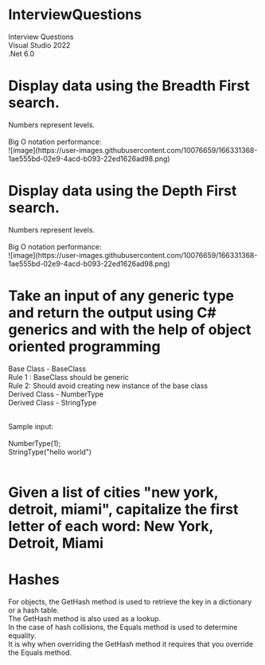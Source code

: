 # InterviewQuestions<br/>
Interview Questions<br/>
Visual Studio 2022<br/>
.Net 6.0<br/>

<h1>Display data using the Breadth First search.</h1>
Numbers represent levels.<br/>
<br/>
Big O notation performance:<br/>
![image](https://user-images.githubusercontent.com/10076659/166331368-1ae555bd-02e9-4acd-b093-22ed1626ad98.png)

<h1>Display data using the Depth First search.</h1>
Numbers represent levels.<br/>
<br/>
Big O notation performance:<br/>
![image](https://user-images.githubusercontent.com/10076659/166331368-1ae555bd-02e9-4acd-b093-22ed1626ad98.png)

<h1>Take an input of any generic type and return the output using C# generics and with the help of object oriented programming</h1>

Base Class - BaseClass<br/>
Rule 1 : BaseClass should be generic<br/>
Rule 2: Should avoid creating new instance of the base class<br/>
Derived Class - NumberType<br/>
Derived Class - StringType<br/>
<br/>

Sample input:<br/>
<br/>
NumberType(1);<br/>
StringType("hello world")<br/>
<br/>

<h1>Given a list of cities "new york, detroit, miami", capitalize the first letter of each word: New York, Detroit, Miami</h1>

<h1>Hashes</h1>

For objects, the GetHash method is used to retrieve the key in a dictionary or a hash table.<br/>
The GetHash method is also used as a lookup.<br/>
In the case of hash collisions, the Equals method is used to determine equality.<br/>
It is why when overriding the GetHash method it requires that you override the Equals method.<br/>
<br/>
